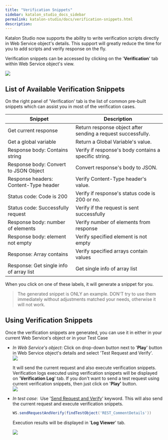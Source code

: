 ```yaml
---
title: "Verification Snippets" 
sidebar: katalon_studio_docs_sidebar
permalink: katalon-studio/docs/verification-snippets.html 
description: 
---
```

Katalon Studio now supports the ability to write verification scripts directly in Web Service object's details. This support will greatly reduce the time for you to add scripts and verify response on the fly.

Verification snippets can be accessed by clicking on the '**Verification**' tab within Web Service object's view.

![](../../images/katalon-studio/docs/verification-snippets/Untitled.png)

List of Available Verification Snippets
---------------------------------------

On the right panel of 'Verification' tab is the list of common pre-built snippets which can assist you in most of the verification cases. 

<table><thead><tr><th>Snippet</th><th>Description</th></tr></thead><tbody><tr><td>Get current response</td><td>Return response object after sending a request successfully.</td></tr><tr><td>Get a global variable</td><td>Return a Global Variable's value.</td></tr><tr><td>Response body: Contains string</td><td>Verify if response's body contains a specific string.</td></tr><tr><td>Response body: Convert to JSON Object</td><td>Convert response's body to JSON.</td></tr><tr><td>Response headers: Content-Type header</td><td>Verify Content-Type header's value.</td></tr><tr><td>Status code: Code is 200</td><td>Verify if response's status code is 200 or no.</td></tr><tr><td>Status code: Successfully request</td><td>Verify if the request is sent successfully</td></tr><tr><td>Response body: number of elements</td><td>Verify number of elements from response</td></tr><tr><td>Response body: element not empty</td><td>Verify specified element is not empty</td></tr><tr><td>Response: Array contains</td><td>Verify specified arrays contain values</td></tr><tr><td>Response: Get single info of array list</td><td><span>Get single info of array list</span></td></tr></tbody></table>

When you click on one of these labels, it will generate a snippet for you.

> The generated snippet is ONLY an example. DON'T try to use them immediately without adjustments matched your needs, otherwise it will not work.

Using Verification Snippets
---------------------------

Once the verification snippets are generated, you can use it in either in your current Web Service's object or in your Test Case

*   _In Web Service's object_: Click on drop-down button next to '**Play**' button in Web Service object's details and select 'Test Request and Verify'.   
    ![](../../images/katalon-studio/docs/verification-snippets/Untitled3.png)  
      
    It will send the current request and also execute verification snippets. Verification logs executed using verification snippets will be displayed on '**Verification Log**' tab. If you don't want to send a test request using current verification snippets, then just click on '**Play'** button.  
    ![](../../images/katalon-studio/docs/verification-snippets/Untitled.png)
*   _In test case_:  Use '[Send Request and Verify](https://docs.katalon.com/display/KD/%5BWS%5D+Send+Request+And+Verify)' keyword. This will also send the current request and execute verification snippets. 
    
    ```groovy
    WS.sendRequestAndVerify(findTestObject('REST_CommentDetails'))
    ```
    
    Execution results will be displayed in '**Log Viewer**' tab.
    
    ![](../../images/katalon-studio/docs/verification-snippets/Untitled2.png)